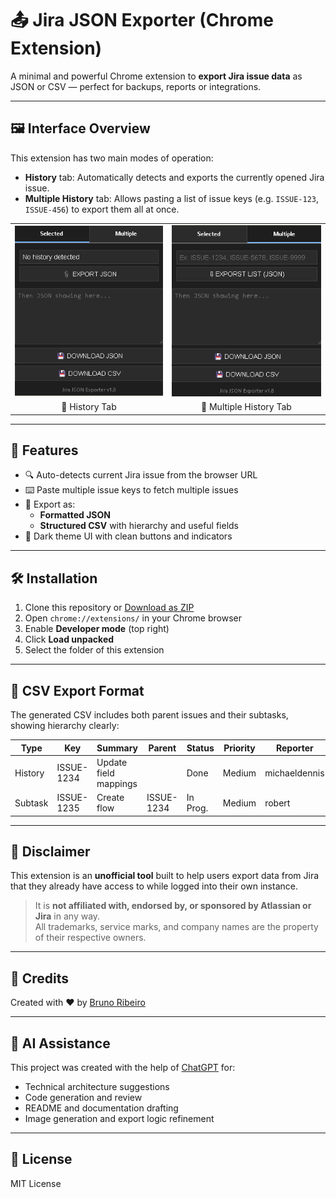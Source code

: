 # 📤 Jira JSON Exporter (Chrome Extension)

A minimal and powerful Chrome extension to **export Jira issue data** as JSON or CSV — perfect for backups, reports or integrations.

---

## 🖼️ Interface Overview

This extension has two main modes of operation:

- **History** tab: Automatically detects and exports the currently opened Jira issue.
- **Multiple History** tab: Allows pasting a list of issue keys (e.g. `ISSUE-123`, `ISSUE-456`) to export them all at once.

<table>
<tr>
<td><img src="./selected-jira.png" alt="Single Issue Mode" width="360"/></td>
<td><img src="./multiple-jira.png" alt="Multiple Issues Mode" width="360"/></td>
</tr>
<tr>
<td align="center">🔹 History Tab</td>
<td align="center">🔸 Multiple History Tab</td>
</tr>
</table>

---

## 🚀 Features

- 🔍 Auto-detects current Jira issue from the browser URL
- ⌨️ Paste multiple issue keys to fetch multiple issues
- 🧾 Export as:
  - **Formatted JSON**
  - **Structured CSV** with hierarchy and useful fields
- 🎨 Dark theme UI with clean buttons and indicators

---

## 🛠️ Installation

1. Clone this repository or [Download as ZIP](https://github.com/brunoslribeiro/exportjirajson/archive/refs/heads/main.zip)
2. Open `chrome://extensions/` in your Chrome browser
3. Enable **Developer mode** (top right)
4. Click **Load unpacked**
5. Select the folder of this extension

---

## 📁 CSV Export Format

The generated CSV includes both parent issues and their subtasks, showing hierarchy clearly:

| Type       | Key      | Summary                | Parent     | Status    | Priority | Reporter     |
|------------|----------|------------------------|------------|-----------|----------|--------------|
| History    | ISSUE-1234 | Update field mappings  |            | Done      | Medium   | michaeldennis  |
| Subtask    | ISSUE-1235 | Create flow            | ISSUE-1234   | In Prog.  | Medium   | robert       |

---

## 📎 Disclaimer

This extension is an **unofficial tool** built to help users export data from Jira that they already have access to while logged into their own instance.

> It is **not affiliated with, endorsed by, or sponsored by Atlassian or Jira** in any way.  
> All trademarks, service marks, and company names are the property of their respective owners.

---

## 🙌 Credits

Created with ❤️ by [Bruno Ribeiro](https://github.com/brunoslribeiro)

---

## 🤖 AI Assistance

This project was created with the help of [ChatGPT](https://chat.openai.com) for:

- Technical architecture suggestions
- Code generation and review
- README and documentation drafting
- Image generation and export logic refinement

---

## 🧪 License

MIT License
